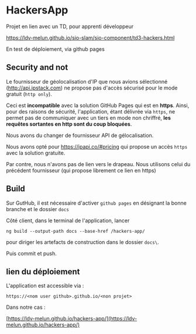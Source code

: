 # HackersApp

Projet en lien avec un TD, pour apprenti développeur

https://ldv-melun.github.io/sio-slam/sio-component/td3-hackers.html

En test de déploiement, via github pages


## Security and not

Le fournisseur de géolocalisation d'IP que nous avions sélectionné (http://api.ipstack.com) ne propose pas d'accès sécurisé pour le mode gratuit (`http only`).

Ceci est **incompatible** avec la solution GitHub Pages qui est en **https**. Ainsi, pour des raisons de sécurité, l'application, étant délivrée via `https`, ne permet pas de communiquer avec un tiers en mode non chriffré, **les requêtes sortantes en http sont du coup bloquées**. 

Nous avons du changer de fournisseur API de gélocalisation. 

Nous avons opté pour https://ipapi.co/#pricing qui propose un accès `https` avec la solution gratuite.

Par contre, nous n'avons pas de lien vers le drapeau. Nous utilisons celui du précédent fournisseur (qui propose librement ce lien en https) 

## Build

Sur GutHub, il est nécessaire d'activer `github pages` en désignant la bonne branche et le dossier `docs`

Côté client, dans le terminal de l'application, lancer

 `ng build --output-path docs --base-href /hackers-app/` 
 
 pour diriger les artefacts de construction dans le dossier `docs\`.

Puis commit et push.

## lien du déploiement

L'application est accessible via : 
```
https://<nom user github>.github.io/<non projet>
```

Dans notre cas :

[https://ldv-melun.github.io/hackers-app/](https://ldv-melun.github.io/hackers-app/)

